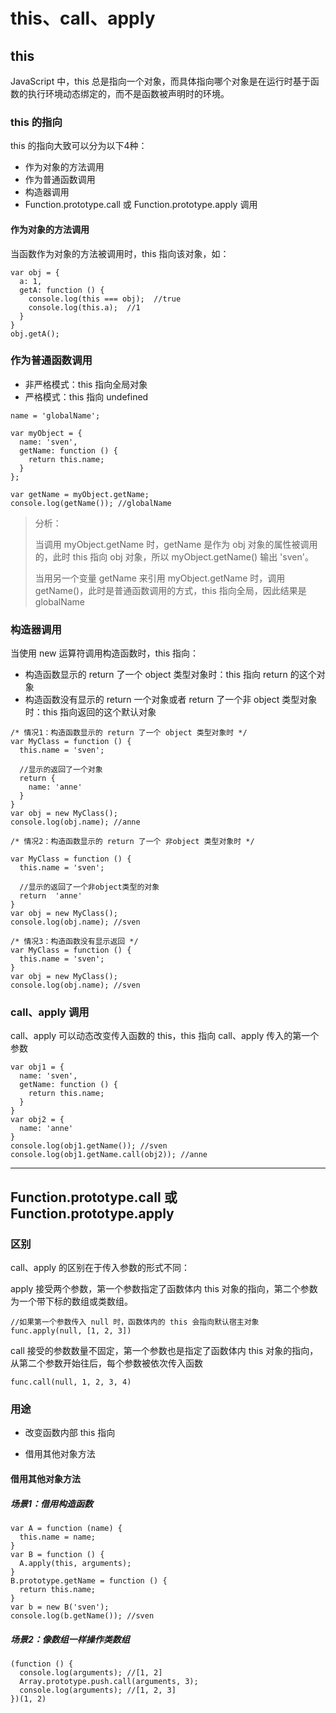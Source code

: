 # this、call、apply

## this

JavaScript 中，this 总是指向一个对象，而具体指向哪个对象是在运行时基于函数的执行环境动态绑定的，而不是函数被声明时的环境。

### this 的指向

this 的指向大致可以分为以下4种：

- 作为对象的方法调用
- 作为普通函数调用
- 构造器调用
- Function.prototype.call 或 Function.prototype.apply 调用

#### 作为对象的方法调用

当函数作为对象的方法被调用时，this 指向该对象，如：

```
var obj = {
  a: 1,
  getA: function () {
    console.log(this === obj);  //true
    console.log(this.a);  //1
  }
}
obj.getA();

```
### 作为普通函数调用

- 非严格模式：this 指向全局对象
- 严格模式：this 指向 undefined

```
name = 'globalName';

var myObject = {
  name: 'sven',
  getName: function () {
    return this.name;
  }
};

var getName = myObject.getName;
console.log(getName()); //globalName
```

> 分析：
>
> 当调用 myObject.getName 时，getName 是作为 obj 对象的属性被调用的，此时 this 指向 obj 对象，所以 myObject.getName() 输出 'sven'。
>
>当用另一个变量 getName 来引用 myObject.getName 时，调用 getName()，此时是普通函数调用的方式，this 指向全局，因此结果是 globalName

### 构造器调用

当使用 new 运算符调用构造函数时，this 指向：

- 构造函数显示的 return 了一个 object 类型对象时：this 指向 return 的这个对象
- 构造函数没有显示的 return 一个对象或者 return 了一个非 object 类型对象时：this 指向返回的这个默认对象

```
/* 情况1：构造函数显示的 return 了一个 object 类型对象时 */
var MyClass = function () {
  this.name = 'sven';

  //显示的返回了一个对象
  return {
    name: 'anne'
  }
}
var obj = new MyClass();
console.log(obj.name); //anne

/* 情况2：构造函数显示的 return 了一个 非object 类型对象时 */

var MyClass = function () {
  this.name = 'sven';

  //显示的返回了一个非object类型的对象
  return  'anne'
}
var obj = new MyClass();
console.log(obj.name); //sven

/* 情况3：构造函数没有显示返回 */
var MyClass = function () {
  this.name = 'sven';
}
var obj = new MyClass();
console.log(obj.name); //sven
```

### call、apply 调用

call、apply 可以动态改变传入函数的 this，this 指向 call、apply 传入的第一个参数

```
var obj1 = {
  name: 'sven',
  getName: function () {
    return this.name;
  }
}
var obj2 = {
  name: 'anne'
}
console.log(obj1.getName()); //sven
console.log(obj1.getName.call(obj2)); //anne
```

-----------------------------

## Function.prototype.call 或 Function.prototype.apply

### 区别

call、apply 的区别在于传入参数的形式不同：

apply 接受两个参数，第一个参数指定了函数体内 this 对象的指向，第二个参数为一个带下标的数组或类数组。

```
//如果第一个参数传入 null 时，函数体内的 this 会指向默认宿主对象
func.apply(null, [1, 2, 3])
```

call 接受的参数数量不固定，第一个参数也是指定了函数体内 this 对象的指向，从第二个参数开始往后，每个参数被依次传入函数

```
func.call(null, 1, 2, 3, 4)
```

### 用途

- 改变函数内部 this 指向

- 借用其他对象方法

#### 借用其他对象方法

##### 场景1：借用构造函数

```
var A = function (name) {
  this.name = name;
}
var B = function () {
  A.apply(this, arguments);
}
B.prototype.getName = function () {
  return this.name;
}
var b = new B('sven');
console.log(b.getName()); //sven
```

##### 场景2：像数组一样操作类数组

```
(function () {
  console.log(arguments); //[1, 2]
  Array.prototype.push.call(arguments, 3);
  console.log(arguments); //[1, 2, 3]
})(1, 2)
```
